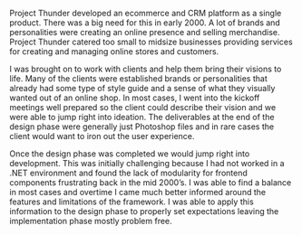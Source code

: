 Project Thunder developed an ecommerce and CRM platform as a single product. There was a big need for this in early 2000. A lot of brands and personalities were creating an online presence and selling merchandise. Project Thunder catered too small to midsize businesses providing services for creating and managing online stores and customers. 

I was brought on to work with clients and help them bring their visions to life. Many of the clients were established brands or personalities that already had some type of style guide and a sense of what they visually wanted out of  an online shop. In most cases, I went into the kickoff meetings well prepared so the client could describe their vision and we were able to jump right into ideation. The deliverables at the end of the design phase were generally just Photoshop files and in rare cases the client would want to iron out the user experience.

Once the design phase was completed we would jump right into development. This was initially challenging because I had not worked in a .NET environment and found the lack of modularity for frontend components frustrating back in the mid 2000’s. I was able to find a balance in most cases and overtime I came much better informed around the features and limitations of the framework. I was able to apply this information to the design phase to properly set expectations leaving the implementation phase mostly problem free.
